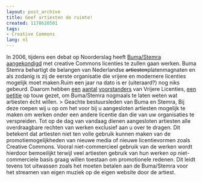 ```yaml
---
layout: post_archive
title: Geef artiesten de ruimte!
created: 1178620501
tags:
- Creative Commons
lang: nl
---
```

In 2006, tijdens een debat op Noorderslag heeft [Buma/Stemra aangekondigd](http://creativecommons.nl/nieuws/?p=94) met creative Commons licenties te zullen gaan werken. Buma Stemra behartigt de belangen van Nederlandse <s>artiesten</s>platenmagnaten en als zodanig is zij de eerste organisatie die vrijere en modernere licenties mogelijk moet maken.Ruim een jaar na dato is er (uiteraard?) nog niks gebeurd. Daarom hebben [een](http://marcoraaphorst.nl/2007/05/04/geef-artiesten-de-ruimte/) [aantal](http://www.lopendvuur.nl/2007/05/04/buma-wakker-worden/) [voorstanders](http://www.simuze.nl/live/nieuws/?p=151) van Vrijere Licenties, [een petitie](http://www.ipetitions.com/petition/bumawakeup/index.html) op touw gezet, om Buma/Stemra nogmaals te laten weten wat artiesten écht willen. >  Geachte bestuursleden van Buma en Stemra, Bij deze roepen wij u op om het voor bij u aangesloten artiesten mogelijk te maken om werken onder een andere licentie dan die van uw organisaties te verspreiden.  Tot op de dag van vandaag dienen aangesloten artiesten alle overdraagbare rechten van werken exclusief aan u over te dragen. Dit betekent dat artiesten niet ten volle gebruik kunnen maken van de promotiemogelijkheden van nieuwe media of nieuwe licentievormen zoals Creative Commons.  Vooral niet-commercieel gebruik van de werken wordt hierdoor bemoeilijkt terwijl veel artiesten gebruik van hun werken op niet-commerciele basis graag willen toestaan om promotionele redenen.  Dit leidt tevens tot uitwassen zoals het moeten betalen aan de Buma/Stemra voor het streamen van eigen muziek op de eigen website door de artiest. 
